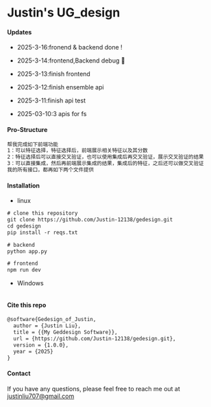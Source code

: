 # Justin's UG_design

#### Updates
+ 2025-3-16:fronend & backend done !

+ 2025-3-14:frontend,Backend debug :bug:

+ 2025-3-13:finish frontend

+ 2025-3-12:finish ensemble api

+ 2025-3-11:finish api test

+ 2025-03-10:3 apis for fs

#### Pro-Structure
```latex
帮我完成如下前端功能
1：可以特征选择，特征选择后，前端展示相关特征以及其分数
2：特征选择后可以直接交叉验证，也可以使用集成后再交叉验证，展示交叉验证的结果
3：可以直接集成，然后再前端展示集成的结果，集成后的特征，之后还可以做交叉验证
我的所有接口，都再如下两个文件提供
```

#### Installation
+ linux
```latex
# clone this repository
git clone https://github.com/Justin-12138/gedesign.git
cd gedesign
pip install -r reqs.txt

# backend
python app.py

# frontend
npm run dev

```
+ Windows
```latex


```

#### Cite this repo
```latex
@software{Gedesign_of_Justin,
  author = {Justin Liu},
  title = {{My Geddesign Software}},
  url = {https://github.com/Justin-12138/gedesign.git},
  version = {1.0.0},
  year = {2025}
}
```
#### Contact
If you have any questions, please feel free to reach me out at justinliu707@gmail.com
